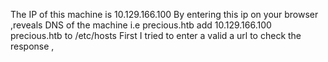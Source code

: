 The IP of this machine is 10.129.166.100
By entering this ip on your browser ,reveals DNS of the machine i.e precious.htb 
add 10.129.166.100	precious.htb to /etc/hosts
First I tried to enter a valid a url to check the response , 